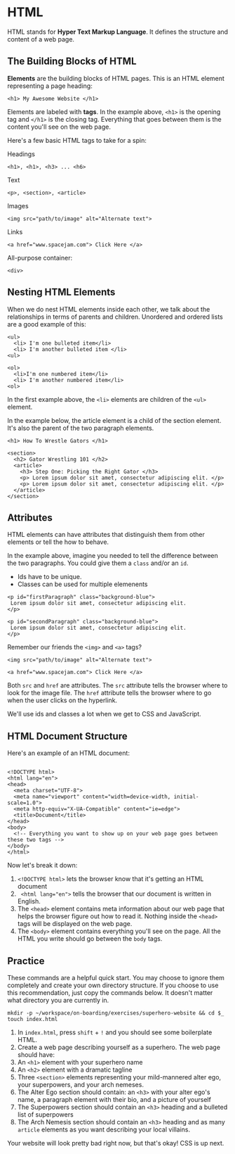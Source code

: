 # HTML

HTML stands for __Hyper Text Markup Language__. It defines the structure and content of a web page.

## The Building Blocks of HTML

__Elements__ are the building blocks of HTML pages. This is an HTML element representing a page heading:
```
<h1> My Awesome Website </h1>
```

Elements are labeled with __tags__. In the example above, `<h1>` is the opening tag and `</h1>` is the closing tag. Everything that goes between them is the content you'll see on the web page. 

Here's a few basic HTML tags to take for a spin:

Headings
```
<h1>, <h1>, <h3> ... <h6>
```

Text
```
<p>, <section>, <article>
```

Images
```
<img src="path/to/image" alt="Alternate text">
```

Links
```
<a href="www.spacejam.com"> Click Here </a>
```

All-purpose container:
```
<div>
```

## Nesting HTML Elements
When we do nest HTML elements inside each other, we talk about the relationships in terms of parents and children. Unordered and ordered lists are a good example of this:
```
<ul>
  <li> I'm one bulleted item</li>
  <li> I'm another bulleted item </li>
<ul>

<ol>
  <li>I'm one numbered item</li>
  <li> I'm another numbered item</li>
<ol>
```
In the first example above, the `<li>` elements are children of the `<ul>` element.

In the example below, the article element is a child of the section element. It's also the parent of the two paragraph elements. 

```
<h1> How To Wrestle Gators </h1>

<section>
  <h2> Gator Wrestling 101 </h2>
  <article>
    <h3> Step One: Picking the Right Gator </h3>
    <p> Lorem ipsum dolor sit amet, consectetur adipiscing elit. </p>
    <p> Lorem ipsum dolor sit amet, consectetur adipiscing elit. </p>
  </article>
</section>

```

## Attributes

HTML elements can have attributes that distinguish them from other elements or tell the how to behave. 

In the example above, imagine you needed to tell the difference between the two paragraphs. You could give them a `class` and/or an  `id`.

- Ids have to be unique.
- Classes can be used for multiple elemenents 

```
<p id="firstParagraph" class="background-blue">
 Lorem ipsum dolor sit amet, consectetur adipiscing elit. 
</p>

<p id="secondParagraph" class="background-blue">
 Lorem ipsum dolor sit amet, consectetur adipiscing elit.
</p>
```

Remember our friends the ```<img>``` and ```<a>``` tags? 

```
<img src="path/to/image" alt="Alternate text">

<a href="www.spacejam.com"> Click Here </a>
```

Both `src` and `href` are attributes. The `src` attribute tells the browser where to look for the image file. The `href` attribute tells the browser where to go when the user clicks on the hyperlink. 


We'll use ids and classes a lot when we get to CSS and JavaScript.

## HTML Document Structure

Here's an example of an HTML document:

```

<!DOCTYPE html>
<html lang="en">
<head>
  <meta charset="UTF-8">
  <meta name="viewport" content="width=device-width, initial-scale=1.0">
  <meta http-equiv="X-UA-Compatible" content="ie=edge">
  <title>Document</title>
</head>
<body>
  <!-- Everything you want to show up on your web page goes between these two tags -->
</body>
</html>

```

Now let's break it down:
1. `<!DOCTYPE html>` lets the browser know that it's getting an HTML document
1. ` <html lang="en">` tells the browser that our document is written in English.
1. The `<head>` element contains meta information about our web page that helps the browser figure out how to read it. Nothing inside the `<head>` tags will be displayed on the web page.
1. The `<body>` element contains everything you'll see on the page. All the HTML you write should go between the `body` tags.

## Practice

These commands are a helpful quick start. You may choose to ignore them completely and create your own directory structure. If you choose to use this recommendation, just copy the commands below. It doesn't matter what directory you are currently in.
```
mkdir -p ~/workspace/on-boarding/exercises/superhero-website && cd $_
touch index.html
```

1. In `index.html`, press `shift` + `!` and you should see some boilerplate HTML.
1. Create a web page describing yourself as a superhero. The web page should have:
  1. An `<h1>` element with your superhero name
  1. An `<h2>` element with a dramatic tagline
  1. Three `<section>` elements representing your mild-mannered alter ego, your superpowers, and your arch nemeses. 
  1. The Alter Ego section should contain: an `<h3>` with your alter ego's name, a paragraph element with their bio, and a picture of yourself
  1. The Superpowers section should contain an `<h3>` heading and a bulleted list of superpowers 
  1. The Arch Nemesis section should contain an `<h3>` heading and as many `article` elements as you want describing your local villains.

Your website will look pretty bad right now, but that's okay! CSS is up next.










